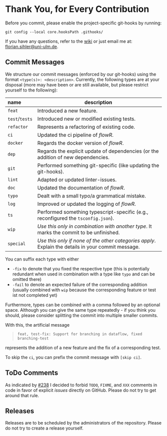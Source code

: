 # Thank You, for Every Contribution

Before you commit, please enable the project-specific git-hooks by running:

```shell
git config --local core.hooksPath .githooks/
```

If you have any questions, refer to the [wiki](https://github.com/Code-Inspect/flowr/wiki) or just email me at: <florian.sihler@uni-ulm.de>.


## Commit Messages

We structure our commit messages (enforced by our git-hooks) using the format `<type(s)>: <description>`.
Currently, the following types are at your disposal (more may have been or are still available, but please restrict yourself to the following):


| name                                            | description                                                                                        |
|:------------------------------------------------|----------------------------------------------------------------------------------------------------|
| `feat`                                          | Introduced a new feature.                                                                          |
| `test`/`tests`                                  | Introduced new or modified existing tests.                                                         | 
| `refactor`                                      | Represents a refactoring of existing code.                                                         |
| `ci`                                            | Updated the ci pipeline of *flowR*.                                                                |
| `docker`                                        | Regards the docker version of *flowR*.                                                             |
| `dep`                                           | Regards the explicit update of dependencies (or the addition of new dependencies.                  |
| `git`                                           | Performed something git-specific (like updating the git-hooks).                                    |
| `lint`                                          | Adapted or updated linter-issues.                                                                  |
| `doc`                                           | Updated the documentation of *flowR*.                                                              |
| `typo`                                          | Dealt with a small typo/a grammatical mistake.                                                     |
| `log`                                           | Improved or updated the logging of *flowR*.                                                        |
| `ts`                                            | Performed something typescript-specific (e.g., reconfigured the `tsconfig.json`).                  |
| `wip`                                           | *Use this only in combination with another type*. It marks the commit to be unfinished.            |
| `special`                                       | *Use this only if none of the other categories apply*. Explain the details in your commit message. |

You can suffix each type with either 

* `-fix` to denote that you fixed the respective type (this is potentially redundant when used in combination with a type like `typo` and can be omitted there)  
* `-fail` to denote an expected failure of the corresponding addition (usually combined with `wip` because the corresponding feature or test ist not completed yet)

Furthermore, types can be combined with a comma followed by an optional space.
Although you can give the same type repeatedly - if you think you should, please consider splitting the commit into multiple smaller commits.


With this, the artificial message

> `feat, test-fix: Support for branching in dataflow, fixed branching-test`
 
represents the addition of a new feature and the fix of a corresponding test.  

To skip the `ci`, you can prefix the commit message with `[skip ci]`.


## ToDo Comments

As indicated by [#238](https://github.com/Code-Inspect/flowr/issues/238) I decided to forbid `TODO`, `FIXME`, and `XXX` comments in code in favor of explicit *issues* directly on GitHub. Please do not try to get around that rule.

## Releases

Releases are to be scheduled by the administrators of the repository. Please do not try to create a release yourself.

